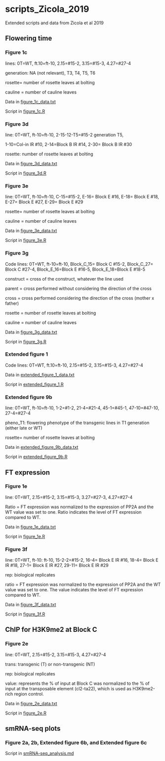 scripts_Zicola_2019
===

Extended scripts and data from Zicola et al 2019


## Flowering time

### Figure 1c

lines: 0T=WT, ft.10=ft-10, 2.15=#15-2, 3.15=#15-3, 4.27=#27-4

generation: NA (not relevant), T3, T4, T5, T6

rosette= number of rosette leaves at bolting

cauline = number of cauline leaves

Data in [figure_1c_data.txt](figure_1c_data.txt)

Script in [figure_1c.R](figure_1c.R)


### Figure 3d

line: 0T=WT, ft-10=ft-10, 2-15-12-T5=#15-2 generation T5, 

1-10=Col-in IR #10, 2-14=Block B IR #14, 2-30= Block B IR #30

rosette: number of rosette leaves at bolting

Data in [figure_3d_data.txt](figure_3d_data.txt)

Script in [figure_3d.R](figure_3d.R)


### Figure 3e

line: 0T=WT, ft-10=ft-10, C-15=#15-2, E-16= Block E #16, E-18= Block E #18,
E-27= Block E #27, E-29= Block E #29

rosette= number of rosette leaves at bolting

cauline = number of cauline leaves

Data in [figure_3e_data.txt](figure_3e_data.txt)

Script in [figure_3e.R](figure_3e.R)


### Figure 3g

Code lines: 0T=WT, ft-10=ft-10, Block_C_15= Block C #15-2, Block_C_27= Block C #27-4, Block_E_16=Block E #16-5, Block_E_18=Block E #18-5

construct = cross of the construct, whatever the line used

parent = cross performed without considering the direction of the cross

cross = cross performed considering the direction of the cross (mother x father)

rosette = number of rosette leaves at bolting

cauline = number of cauline leaves

Data in [figure_3g_data.txt](figure_3g_data.txt)

Script in [figure_3g.R](figure_3g.R)



### Extended figure 1

Code lines: 0T=WT, ft.10=ft-10, 2.15=#15-2, 3.15=#15-3, 4.27=#27-4

Data in [extended_figure_1_data.txt](extended_figure_1_data.txt)

Script in [extended_figure_1.R](extended_figure_1.R)



### Extended figure 9b

line: 0T=WT, ft-10=ft-10, 1-2=#1-2, 21-4=#21-4, 45-1=#45-1, 47-10=#47-10, 27-4=#27-4

pheno_T1: flowering phenotype of the transgenic lines in T1 generation (either late or WT)

rosette= number of rosette leaves at bolting

Data in [extended_figure_9b_data.txt](extended_figure_9b_data.txt)

Script in [extended_figure_9b.R](extended_figure_9b.R)


## FT expression

### Figure 1e

line: 0T=WT, 2.15=#15-2, 3.15=#15-3, 3.27=#27-3, 4.27=#27-4

Ratio = FT expression was normalized to the expression of PP2A and the WT value was set to one. Ratio indicates the level of FT expression compared to WT.

Data in [figure_1e_data.txt](figure_1e_data.txt)

Script in [figure_1e.R](figure_1e.R)


### Figure 3f

line: 0T=WT, ft-10: ft-10, 15-2-2=#15-2, 16-4= Block E IR #16, 18-4= Block E 
IR #18, 27-1= Block E IR #27, 29-11= Block E IR #29

rep: biological replicates

ratio = FT expression was normalized to the expression of PP2A and the WT value was set to one. The value indicates the level of FT expression compared to WT.

Data in [figure_3f_data.txt](figure_3f_data.txt)

Script in [figure_3f.R](figure_3f.R)


## ChIP for H3K9me2 at Block C 

### Figure 2e
 
line: 0T=WT, 2.15=#15-2, 3.15=#15-3, 4.27=#27-4

trans: transgenic (T) or non-transgenic (NT)

rep: biological replicates

value: represents the % of input at Block C was normalized to the % of input at the transposable element (cl2-ta22), which is used as H3K9me2-rich region control.

Data in [figure_2e_data.txt](figure_2e_data.txt)

Script in [figure_2e.R](figure_2e.R)


## smRNA-seq plots

### Figure 2a, 2b, Extended figure 6b, and Extended figure 6c

Script in [smRNA-seq_analysis.md](smRNA-seq_analysis.md)


